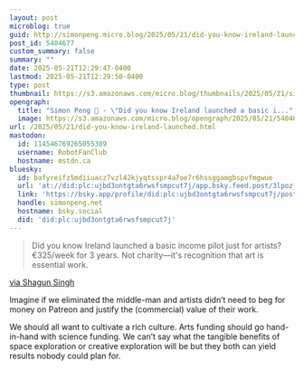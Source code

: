 ```yaml
---
layout: post
microblog: true
guid: http://simonpeng.micro.blog/2025/05/21/did-you-know-ireland-launched.html
post_id: 5404677
custom_summary: false
summary: ""
date: 2025-05-21T12:29:47-0400
lastmod: 2025-05-21T12:29:50-0400
type: post
thumbnail: https://s3.amazonaws.com/micro.blog/thumbnails/2025/05/21/simonpeng.net/62c1d9552721c1ee766ae791ba222ed9.png
opengraph:
  title: "Simon Peng 🐒 - \"Did you know Ireland launched a basic i..."
  image: https://s3.amazonaws.com/micro.blog/opengraph/2025/05/21/5404677.png
url: /2025/05/21/did-you-know-ireland-launched.html
mastodon:
  id: 114546769265055389
  username: RobotFanClub
  hostname: mstdn.ca
bluesky:
  id: bafyreifz5mdiiuacz7vzl42kjyqtsspr4a7oe7r6hssggamgbspvfmgwue
  url: 'at://did:plc:ujbd3ontgta6rwsfsmpcut7j/app.bsky.feed.post/3lpozjykzzg2r'
  link: 'https://bsky.app/profile/did:plc:ujbd3ontgta6rwsfsmpcut7j/post/3lpozjykzzg2r'
  handle: simonpeng.net
  hostname: bsky.social
  did: 'did:plc:ujbd3ontgta6rwsfsmpcut7j'
---
```

> Did you know Ireland launched a basic income pilot just for artists? €325/week for 3 years. Not charity—it's recognition that art is essential work.

[via Shagun Singh](https://substack.com/@shagunsingh/note/c-111837880?)

Imagine if we eliminated the middle-man and artists didn’t need to beg for money on Patreon and justify the (commercial) value of their work. 

We should all want to cultivate a rich culture. Arts funding should go hand-in-hand with science funding. We can’t say what the tangible benefits of space exploration or creative exploration will be but they both can yield results nobody could plan for. 

